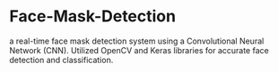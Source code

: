 # Face-Mask-Detection
a real-time face mask detection system using a Convolutional Neural Network (CNN). Utilized OpenCV and Keras libraries for accurate face detection and classification.
